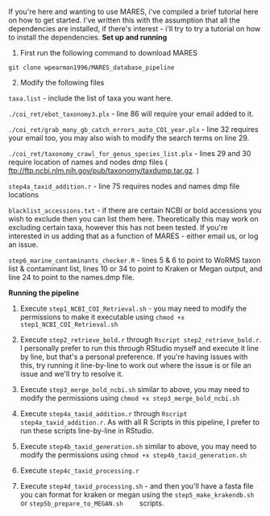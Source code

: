 If you're here and wanting to use MARES, i've compiled a brief tutorial here on how to get started. I've written this with the assumption that all the dependencies are installed, if there's interest - i'll try to try a tutorial on how to install the dependencies.
**Set up and running**
1) First run the following command to download MARES

`git clone wpearman1996/MARES_database_pipeline` 

2) Modify the following files

`taxa.list` - include the list of taxa you want here. 

`./coi_ret/ebot_taxonomy3.plx` - line 86 will require your email added to it.

`./coi_ret/grab_many_gb_catch_errors_auto_CO1_year.plx` - line 32 requires your email too, you may also wish to modify the search terms on line 29.

`./coi_ret/taxonomy_crawl_for_genus_species_list.plx` - lines 29 and 30 require location of names and nodes dmp files ( ftp://ftp.ncbi.nlm.nih.gov/pub/taxonomy/taxdump.tar.gz. )

`step4a_taxid_addition.r` - line 75 requires nodes and names dmp file locations

`blacklist_accessions.txt` - if there are certain NCBI or bold accessions you wish to exclude then you can list them here. Theoretically this may work on excluding certain taxa, however this has not been tested. If you're interested in us adding that as a function of MARES - either email us, or log an issue.

`step6_marine_contaminants_checker.R` -  lines 5 & 6 to point to WoRMS taxon list & contaminant list, lines 10 or 34 to point to Kraken or Megan output, and line 24 to point to the names.dmp file.

**Running the pipeline** 

1) Execute `step1_NCBI_COI_Retrieval.sh` - you may need to modify the permissions to make it executable using `chmod +x step1_NCBI_COI_Retrieval.sh` 

2) Execute `step2_retrieve_bold.r` through `Rscript step2_retrieve_bold.r`. I personally prefer to run this through RStudio myself and execute it line by line, but that's a personal preference. If you're having issues with this, try running it line-by-line to work out where the issue is or file an issue and we'll try to resolve it.

3) Execute `step3_merge_bold_ncbi.sh` similar to above, you may need to modify the permissions using `chmod +x step3_merge_bold_ncbi.sh`

4) Execute `step4a_taxid_addition.r` through `Rscript step4a_taxid_addition.r`. As with all R Scripts in this pipeline, I prefer to run these scripts line-by-line in RStudio. 

5) Execute `step4b_taxid_generation.sh` similar to above, you may need to modify the permissions using `chmod +x step4b_taxid_generation.sh`

6) Execute `step4c_taxid_processing.r` 

7) Execute `step4d_taxid_processing.sh` - and then you'll have a fasta file you can format for kraken or megan using the 
`step5_make_krakendb.sh`  or `step5b_prepare_to_MEGAN.sh	` scripts. 
